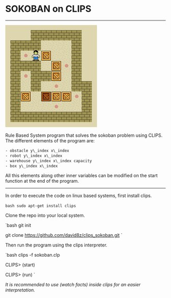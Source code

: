 # SOKOBAN on CLIPS

---

![SOKOBAN IMAGE](./sokoban.gif)

Rule Based System program that solves the sokoban problem using CLIPS. The different elements of the program are:

	- obstacle y\_index x\_index
	- robot y\_index x\_index
	- warehouse y\_index x\_index capacity
	- box y\_index x\_index

All this elements along other inner variables can be modified on the start function at the end of the program.

---

In order to execute the code on linux based systems, first install clips.

`bash
sudo apt-get install clips
`

Clone the repo into your local system.

`bash 
git init

git clone https://github.com/david8z/clips_sokoban.git
`

Then run the program using the clips interpreter.

`bash 
clips -f sokoban.clp

CLIPS> (start)

CLIPS> (run)
`

_It is recommended to use (watch facts) inside clips for an easier interpretation._
